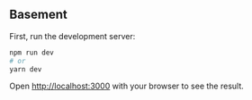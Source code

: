 ## Basement

First, run the development server:

```bash
npm run dev
# or
yarn dev
```

Open [http://localhost:3000](http://localhost:3000) with your browser to see the result.